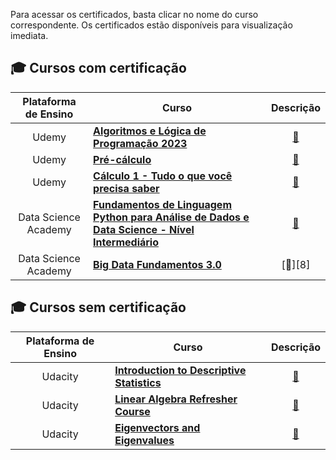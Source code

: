 Para acessar os certificados, basta clicar no nome do curso correspondente. Os certificados estão disponíveis para visualização imediata.

## 🎓 Cursos com certificação

| Plataforma de Ensino |                   Curso                        | Descrição |
| :-------------------:| ---------------------------------------------- | :--------:| 
|     Udemy            | [**Algoritmos e Lógica de Programação 2023**](https://github.com/leticiadluz/Certificados/blob/main/Certificados/Udemy%20-%20Algoritmos%20e%20L%C3%B3gica%20de%20Programa%C3%A7%C3%A3o%202023.pdf) | [📝][1] |
|     Udemy            | [**Pré-cálculo**](https://github.com/leticiadluz/Certificados/blob/main/Certificados/Udemy%20-%20Pr%C3%A9-c%C3%A1lculo.pdf)|[📝][2]| 
|     Udemy            | [**Cálculo 1 - Tudo o que você precisa saber**](https://github.com/leticiadluz/Certificados/blob/main/Certificados/Udemy%20-%20C%C3%A1lculo%201%20-%20Tudo%20o%20que%20voc%C3%AA%20precisa%20saber.pdf)|[📝][3]| 
|     Data Science Academy          | [**Fundamentos de Linguagem Python para Análise de Dados e Data Science - Nível Intermediário**](https://github.com/leticiadluz/Certificados/blob/main/Certificados/certificate-fundamentos-de-linguagem-python-para-analise-de-dados-e-data-science-6462a77c2c9340d87a071e3a.pdf)|[📝][7]| 
|     Data Science Academy          | [**Big Data Fundamentos 3.0**](https://github.com/leticiadluz/Certificados/blob/main/Certificados/certificate-big-data-fundamentos-30-60ec7800e32fc38b555ace1e.pdf)|[📝][8]|


## 🎓 Cursos sem certificação

| Plataforma de Ensino |                   Curso                        | Descrição |
| :------------------: | ---------------------------------------------- |:--------: | 
|      Udacity         | [**Introduction to Descriptive Statistics**](https://github.com/leticiadluz/Certificados/blob/main/Certificados/Udacity-Introduction%20to%20Descriptive%20Statistics.jpg)|[📝][4]| 
|      Udacity         | [**Linear Algebra Refresher Course**](https://github.com/leticiadluz/Certificados/blob/main/Certificados/Udacity-Linear%20Algebra%20Refresher%20Course.jpg)|[📝][5]|
|      Udacity         | [**Eigenvectors and Eigenvalues**](https://github.com/leticiadluz/Certificados/blob/main/Certificados/Udacity-Eigenvectors%20and%20Eigenvalues.jpg)|[📝][6]|

<!-- -=- # --- REFERÊNCIAS --- # -=- -->
[1]:https://github.com/leticiadluz/Certificados/blob/main/Certificados/Algoritmos%20e%20L%C3%B3gica%20de%20Programa%C3%A7%C3%A3o%202023%20-%20O%20Curso%20COMPLETO
[2]:https://github.com/leticiadluz/Certificados/blob/main/Certificados/Pr%C3%A9-c%C3%A1lculo
[3]:https://github.com/leticiadluz/Certificados/blob/main/Certificados/C%C3%A1lculo%201%20-%20Tudo%20o%20que%20voc%C3%AA%20precisa%20saber.
[4]:https://github.com/leticiadluz/Certificados/blob/main/Certificados/Introduction%20to%20Descriptive%20Statistics
[5]: https://github.com/leticiadluz/Certificados/blob/main/Certificados/Linear%20Algebra%20Refresher%20Course
[6]:https://github.com/leticiadluz/Certificados/blob/main/Certificados/Eigenvectors%20and%20Eigenvalues
[7]:
[8]:https://github.com/leticiadluz/Certificados/blob/main/Certificados/Fundamentos%20do%20Big%20Data
